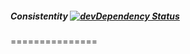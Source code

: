 ##### Consistentity [![devDependency Status](https://david-dm.org/SerkanSipahi/consistentity/dev-status.svg)](https://david-dm.org/SerkanSipahi/consistentity#info=devDependencies)
===============

